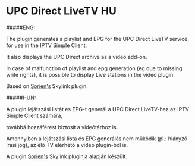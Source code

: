 # UPC Direct LiveTV HU

#####ENG:

The plugin generates a playlist and EPG for the UPC Direct LiveTV service, for use in the IPTV Simple Client.

It also displays the UPC Direct archive as a video add-on.

In case of malfunction of playlist and epg generation (eg due to missing write rights), it is possible to display Live stations in the video plugin.

Based on [Sorien's](https://github.com/Sorien/plugin.video.sl) Skylink plugin.



#####HUN:

A plugin lejátszási listát és EPG-t generál a UPC Direct LiveTV-hez az IPTV Simple Client számára,

továbbá hozzáférést biztosít a videótárhoz is.

Amennyiben a lejátszási lista és EPG generálás nem működik (pl.: hiányzó írási jog), az élő TV elérhető a video plugin-ból is.

A plugin [Sorien's](https://github.com/Sorien/plugin.video.sl) Skylink pluginja alapján készült.

